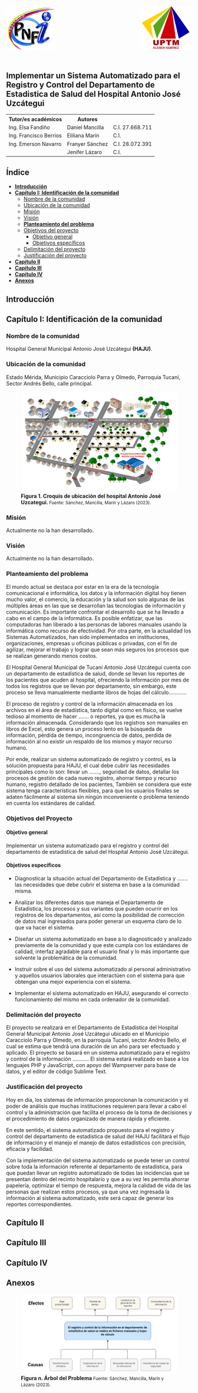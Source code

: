 <header style="display: grid; grid-template-columns: 1fr 1fr">
  <img style="height: 120px; justify-self: start" alt="Logo PNFI" src="imagenes/pnfi.png" />
  <img style="height: 120px; justify-self: end" alt="Logo UPTM" src="imagenes/UPTM.png" />
</header>

## Implementar un Sistema Automatizado para el Registro y Control del Departamento de Estadistica de Salud del Hospital Antonio José Uzcátegui

<table>
  <tr>
    <th>Tutor/es académicos</th>
    <th>Autores</th>
    <th></th>
  </tr>
  <tr>
    <td>Ing. Elsa Fandiño</td>
    <td>Daniel Mancilla</td>
    <td>C.I. 27.668.711</td>
  </tr>
  <tr>
    <td>Ing. Francisco Berrios</td>
    <td>Eliliana Marín</td>
    <td>C.I. </td>
  </tr>
  <tr>
    <td>Ing. Emerson Navarro</td>
    <td>Franyer Sánchez</td>
    <td>C.I. 28.072.391</td>
  </tr>
  <tr>
    <td></td>
    <td>Jenifer Lázaro</td>
    <td>C.I. </td>
  </tr>
</table>

## Índice

- **[Introducción](#introducción)**
- **[Capítulo I: Identificación de la comunidad](#capítulo-i-identificación-de-la-comunidad)**
  - [Nombre de la comunidad](#nombre-de-la-comunidad)
  - [Ubicación de la comunidad](#ubicación-de-la-comunidad)
  - [Misión](#misión)
  - [Visión](#visión)
  - **[Planteamiento del problema](#planteamiento-del-problema)**
  - [Objetivos del proyecto](#objetivos-del-proyecto)
    - [Objetivo general](#objetivo-general)
    - [Objetivos específicos](#objetivos-específicos)
  - [Delimitación del proyecto](#delimitación-del-proyecto)
  - [Justificación del proyecto](#justificación-del-proyecto)
- **[Capítulo II](#capítulo-ii)**
- **[Capítulo III](#capítulo-iii)**
- **[Capítulo IV](#capítulo-iv)**
- **[Anexos](#anexos)**

## Introducción

## Capítulo I: Identificación de la comunidad

### Nombre de la comunidad

Hospital General Municipal Antonio José Uzcátegui **(HAJU)**.

### Ubicación de la comunidad

Estado Mérida, Municipio Caracciolo Parra y Olmedo, Parroquia Tucaní, Sector Andrés Bello, calle principal.

<figure>
  <img
    alt="Ubicación de la comunidad"
    src="imagenes/croquis.jpg"
    />
  <figcaption>
    <b>
      Figura 1. Croquis de ubicación del hospital Antonio José Uzcategui.
    </b>
    <small>
      Fuente: Sánchez, Mancilla, Marín y Lázaro (2023).
    </small>
  </figcaption>
</figure>

### Misión

Actualmente no la han desarrollado.

### Visión

Actualmente no la han desarrollado.

### Planteamiento del problema

El mundo actual se destaca por estar en la era de la tecnología comunicacional e informática, los datos y la información digital hoy tienen mucho valor, el comercio, la educación y la salud son solo algunas de las múltiples áreas en las que se desarrollan las tecnologías de información y comunicación. Es importante confrontar el desarrollo que se ha llevado a cabo en el campo de la informática. Es posible enfatizar, que las computadoras han liberado a las personas de labores manuales usando la informática como recurso de efectividad. Por otra parte, en la actualidad los Sistemas Automatizados, han sido implementados en instituciones, organizaciones, empresas u oficinas públicas o privadas, con el fin de agilizar, mejorar el trabajo y lograr que sean más seguros los procesos que se realizan generando menos costos.

El Hospital General Municipal de Tucaní Antonio José Uzcátegui cuenta con un departamento de estadística de salud, donde se llevan los reportes de los pacientes que acuden al hospital, ofreciendo la información por mes de todos los registros que se llevan por departamento, sin embargo, este proceso se lleva manualmente mediante libros de hojas del cálculo............

El proceso de registro y control de la información almacenada en los archivos en el área de estadística, tanto digital como en físico, se vuelve tedioso al momento de hacer ....... o reportes, ya que es mucha la información almacenada. Considerando que los registros son manuales en libros de Excel, esto genera un proceso lento en la búsqueda de información, pérdida de tiempo, incongruencia de datos, perdida de información al no existir un respaldo de los mismos y mayor recurso humano.

Por ende, realizar un sistema automatizado de registro y control, es la solución propuesta para HAJU, el cual debe cubrir las necesidades principales como lo son: llevar un ......., seguridad de datos, detallar los procesos de gestión de cada nuevo registro, ahorrar tiempo y recurso humano, registro detallado de los pacientes, También se considera que este sistema tenga características flexibles, para que los usuarios finales se adaten fácilmente al sistema sin ningún inconveniente o problema teniendo en cuenta los estándares de calidad.

### Objetivos del Proyecto

#### Objetivo general

Implementar un sistema automatizado para el registro y control del departamento de estadistica de salud del Hospital Antonio José Uzcátegui.

#### Objetivos específicos

* Diagnosticar la situación actual del Departamento de Estadística y ....... las necesidades que debe cubrir el sistema en base a la comunidad misma.

* Analizar los diferentes datos que maneja el Departamento de Estadística, los procesos y sus variantes que pueden ocurrir en los registros de los departamentos, así como la posibilidad de corrección de datos mal ingresados para poder generar un esquema claro de lo que va hacer el sistema.

* Diseñar un sistema automatizado en base a lo diagnosticado y analizado previamente de la comunidad y que este cumpla con los estándares de calidad, interfaz agradable para el usuario final y lo más importante que solvente la problemática de la comunidad.

* Instruir sobre el uso del sistema automatizado al personal administrativo y aquellos usuarios laborales que interactúen con el sistema para que obtengan una mejor experiencia con el sistema.

* Implementar el sistema automatizado en HAJU, asegurando el correcto funcionamiento del mismo en cada ordenador de la comunidad.

### Delimitación del proyecto

El proyecto se realizará en el Departamento de Estadística del Hospital General Municipal Antonio José Uzcátegui ubicado en el Municipio Caracciolo Parra y Olmedo, en la parroquia Tucaní, sector Andrés Bello, el cual se estima que tendrá una duración de un año para ser efectuado y aplicado. El proyecto se basará en un sistema automatizado para el registro y control de la información ........... El sistema estará realizado en base a los lenguajes PHP y JavaScript, con apoyo del Wampserver para base de datos, y el editor de código Sublime Text.

### Justificación del proyecto

Hoy en día, los sistemas de información proporcionan la comunicación y el poder de análisis que muchas instituciones requieren para llevar a cabo el control y la administración que facilita el proceso de la toma de decisiones y el procedimiento de datos organizado de manera rápida y eficiente.

En este sentido, el sistema automatizado propuesto para el registro y control del departamento de estadística de salud del HAJU facilitará el flujo de información y el manejo el manejo de datos estadísticos con precisión, eficacia y facilidad.

Con la implementación del sistema automatizado se puede tener un control sobre toda la información referente al departamento de estadística, para que puedan llevar un registro automatizado de todas las incidencias que se presentan dentro del recinto hospitalario y que a su vez les permita ahorrar papelería, optimizar el tiempo de respuesta, mejora la calidad de vida de las personas que realizan estos procesos, ya que una vez ingresada la información al sistema automatizado, este será capaz de generar los reportes correspondientes.

## Capítulo II
## Capítulo III
## Capítulo IV

## Anexos

<figure>
  <img
    alt="Árbol del problema"
    src="imagenes/arbol-problema.png"
  />
  <figcaption>
    <b>
      Figura n. Árbol del Problema
    </b>
    <small>
      Fuente: Sánchez, Mancilla, Marín y Lázaro (2023).
    </small>
  </figcaption>
</figure>

